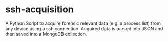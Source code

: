 # ssh-acquisition

A Python Script to acquire forensic relevant data (e.g. a process list) from any device using a ssh connection.
Acquired data is parsed into JSON and then saved into a MongoDB collection.
